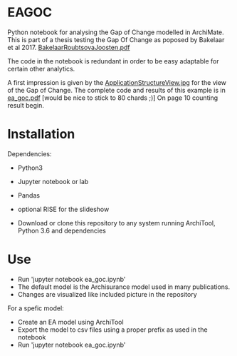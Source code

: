# EAGOC
  Python notebook for analysing the Gap of Change modelled in ArchiMate. This is part of a thesis testing the Gap Of Change as poposed by Bakelaar et al 2017. [BakelaarRoubtsovaJoosten.pdf](BakelaarRoubtsovaJoosten.pdf)

The code in the notebook is redundant in order to be easy adaptable for certain other analytics.

A first impression is given by the [ApplicationStructureView.jpg](ApplicationStructureView.JPG) for the view of the Gap of Change.
The complete code and results of this example is in [ea_goc.pdf](ea_goc.pdf) [would be nice to stick to 80 chards ;)]
On page 10 counting result begin.

# Installation
Dependencies: 
- Python3
- Jupyter notebook or lab
- Pandas
- optional RISE for the slideshow

- Download or clone this repository to any system running ArchiTool, Python 3.6 and dependencies

# Use
- Run 'jupyter notebook ea_goc.ipynb' 
- The default model is the Archisurance model used in many publications.
- Changes are visualized like included picture in the repository

For a spefic model:
- Create an EA model using ArchiTool
- Export the model to csv files using a proper prefix as used in the notebook
- Run 'jupyter notebook ea_goc.ipynb'
